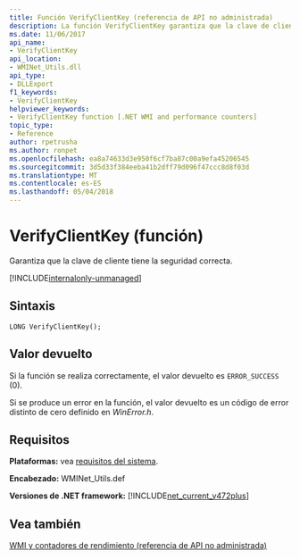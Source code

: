 ```yaml
---
title: Función VerifyClientKey (referencia de API no administrada)
description: La función VerifyClientKey garantiza que la clave de cliente tiene la seguridad correcta.
ms.date: 11/06/2017
api_name:
- VerifyClientKey
api_location:
- WMINet_Utils.dll
api_type:
- DLLExport
f1_keywords:
- VerifyClientKey
helpviewer_keywords:
- VerifyClientKey function [.NET WMI and performance counters]
topic_type:
- Reference
author: rpetrusha
ms.author: ronpet
ms.openlocfilehash: ea8a74633d3e950f6cf7ba87c00a9efa45206545
ms.sourcegitcommit: 3d5d33f384eeba41b2dff79d096f47ccc8d8f03d
ms.translationtype: MT
ms.contentlocale: es-ES
ms.lasthandoff: 05/04/2018
---
```

# <a name="verifyclientkey-function"></a>VerifyClientKey (función)
Garantiza que la clave de cliente tiene la seguridad correcta.  
  
[!INCLUDE[internalonly-unmanaged](../../../../includes/internalonly-unmanaged.md)]
  
## <a name="syntax"></a>Sintaxis  
  
```  
LONG VerifyClientKey(); 
```  

## <a name="return-value"></a>Valor devuelto

Si la función se realiza correctamente, el valor devuelto es `ERROR_SUCCESS` (0).

Si se produce un error en la función, el valor devuelto es un código de error distinto de cero definido en *WinError.h*.

## <a name="requirements"></a>Requisitos  
 **Plataformas:** vea [requisitos del sistema](../../../../docs/framework/get-started/system-requirements.md).  
  
 **Encabezado:** WMINet_Utils.def  
  
 **Versiones de .NET framework:** [!INCLUDE[net_current_v472plus](../../../../includes/net-current-v472plus.md)]  
  
## <a name="see-also"></a>Vea también  
[WMI y contadores de rendimiento (referencia de API no administrada)](index.md)
